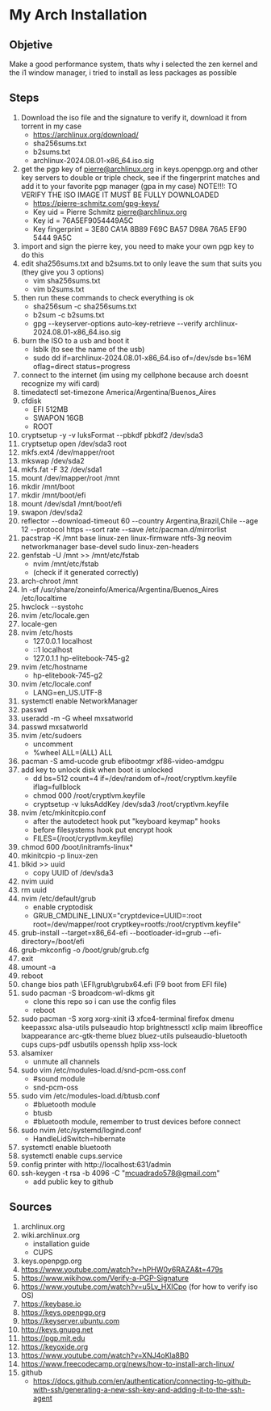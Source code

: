 # My Arch Installation
## Objetive
Make a good performance system, thats why i selected the zen kernel and the i1 window manager, i tried to install as less packages as possible
## Steps
1. Download the iso file and the signature to verify it, download it from torrent in my case
    + https://archlinux.org/download/
    + sha256sums.txt
    + b2sums.txt
    + archlinux-2024.08.01-x86_64.iso.sig
2. get the pgp key of pierre@archlinux.org in keys.openpgp.org and other key servers to double or triple check, see if the fingerprint matches and add it to your favorite pgp manager (gpa in my case)
NOTE!!!: TO VERIFY THE ISO IMAGE IT MUST BE FULLY DOWNLOADED
    + https://pierre-schmitz.com/gpg-keys/
    + Key uid         = Pierre Schmitz <pierre@archlinux.org>
    + Key id          = 76A5EF9054449A5C
    + Key fingerprint = 3E80 CA1A 8B89 F69C BA57  D98A 76A5 EF90 5444 9A5C
3. import and sign the pierre key, you need to make your own pgp key to do this
4. edit sha256sums.txt and b2sums.txt to only leave the sum that suits you (they give you 3 options)
    + vim sha256sums.txt
    + vim b2sums.txt
5. then run these commands to check everything is ok
    + sha256sum -c sha256sums.txt
    + b2sum -c b2sums.txt
    + gpg --keyserver-options auto-key-retrieve --verify archlinux-2024.08.01-x86_64.iso.sig
6. burn the ISO to a usb and boot it
    + lsblk (to see the name of the usb)
    + sudo dd if=archlinux-2024.08.01-x86_64.iso of=/dev/sde bs=16M oflag=direct status=progress
7. connect to the internet (im using my cellphone because arch doesnt recognize my wifi card)
8. timedatectl set-timezone America/Argentina/Buenos_Aires
9. cfdisk 
    + EFI 512MB
    + SWAPON 16GB
    + ROOT
10. cryptsetup -y -v luksFormat --pbkdf pbkdf2 /dev/sda3
11. cryptsetup open /dev/sda3 root
12. mkfs.ext4 /dev/mapper/root
13. mkswap /dev/sda2
14. mkfs.fat -F 32 /dev/sda1
15. mount /dev/mapper/root /mnt
16. mkdir /mnt/boot
17. mkdir /mnt/boot/efi
18. mount /dev/sda1 /mnt/boot/efi
19. swapon /dev/sda2
20. reflector --download-timeout 60 --country Argentina,Brazil,Chile --age 12 --protocol https --sort rate --save /etc/pacman.d/mirrorlist
21. pacstrap -K /mnt base linux-zen linux-firmware ntfs-3g neovim networkmanager base-devel sudo linux-zen-headers
22. genfstab -U /mnt >> /mnt/etc/fstab 
    + nvim /mnt/etc/fstab
    + (check if it generated correctly)
23. arch-chroot /mnt
24. ln -sf /usr/share/zoneinfo/America/Argentina/Buenos_Aires /etc/localtime
25. hwclock --systohc
26. nvim /etc/locale.gen
27. locale-gen 
28. nvim /etc/hosts
    + 127.0.0.1        localhost
    + ::1              localhost
    + 127.0.1.1        hp-elitebook-745-g2
29. nvim /etc/hostname 
    + hp-elitebook-745-g2
30. nvim /etc/locale.conf  
    + LANG=en_US.UTF-8
31. systemctl enable NetworkManager
32. passwd
33. useradd -m -G wheel mxsatworld
34. passwd mxsatworld
35. nvim /etc/sudoers 
    + uncomment
    + %wheel ALL=(ALL) ALL
36. pacman -S amd-ucode grub efibootmgr xf86-video-amdgpu
37. add key to unlock disk when boot is unlocked 
    + dd bs=512 count=4 if=/dev/random of=/root/cryptlvm.keyfile iflag=fullblock
    + chmod 000 /root/cryptlvm.keyfile
    + cryptsetup -v luksAddKey /dev/sda3 /root/cryptlvm.keyfile
38. nvim /etc/mkinitcpio.conf 
    + after the autodetect hook put "keyboard keymap" hooks 
    + before filesystems hook put encrypt hook
    + FILES=(/root/cryptlvm.keyfile) 
39. chmod 600 /boot/initramfs-linux* 
40. mkinitcpio -p linux-zen 
41. blkid >> uuid
    + copy UUID of /dev/sda3 
42. nvim uuid 
43. rm uuid
44. nvim /etc/default/grub 
    + enable cryptodisk 
    + GRUB_CMDLINE_LINUX="cryptdevice=UUID=<copypasted uuid>:root root=/dev/mapper/root cryptkey=rootfs:/root/cryptlvm.keyfile" 
45. grub-install --target=x86_64-efi --bootloader-id=grub --efi-directory=/boot/efi
46. grub-mkconfig -o /boot/grub/grub.cfg 
47. exit
48. umount -a
49. reboot   
50. change bios path \EFI\grub\grubx64.efi (F9 boot from EFI file)
51. sudo pacman -S broadcom-wl-dkms git
    + clone this repo so i can use the config files
    + reboot 
52. sudo pacman -S xorg xorg-xinit i3 xfce4-terminal firefox dmenu keepassxc alsa-utils pulseaudio htop brightnessctl xclip maim libreoffice lxappearance arc-gtk-theme bluez bluez-utils pulseaudio-bluetooth cups cups-pdf usbutils openssh hplip xss-lock
53. alsamixer
    + unmute all channels    
54. sudo vim /etc/modules-load.d/snd-pcm-oss.conf
    + #sound module
    + snd-pcm-oss
55. sudo vim /etc/modules-load.d/btusb.conf
    + #bluetooth module
    + btusb
    + #bluetooth module, remember to trust devices before connect 
56. sudo nvim /etc/systemd/logind.conf
    + HandleLidSwitch=hibernate
57. systemctl enable bluetooth
58. systemctl enable cups.service
59. config printer with http://localhost:631/admin 
60. ssh-keygen -t rsa -b 4096 -C "mcuadrado578@gmail.com"
    + add public key to github
## Sources
1. archlinux.org
2. wiki.archlinux.org
    + installation guide
    + CUPS
3. keys.openpgp.org
4. https://www.youtube.com/watch?v=hPHW0y6RAZA&t=479s
5. https://www.wikihow.com/Verify-a-PGP-Signature
6. https://www.youtube.com/watch?v=u5Lv_HXICpo (for how to verify iso OS)
7. https://keybase.io
8. https://keys.openpgp.org
9. https://keyserver.ubuntu.com
10. http://keys.gnupg.net
11. https://pgp.mit.edu
12. https://keyoxide.org
13. https://www.youtube.com/watch?v=XNJ4oKla8B0 
14. https://www.freecodecamp.org/news/how-to-install-arch-linux/
15. github
    + https://docs.github.com/en/authentication/connecting-to-github-with-ssh/generating-a-new-ssh-key-and-adding-it-to-the-ssh-agent
